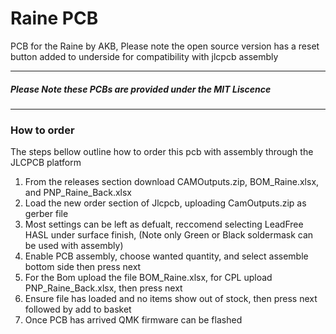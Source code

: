 # Raine PCB

PCB for the Raine by AKB, Please note the open source version has a reset button added to underside for compatibility with jlcpcb assembly 

---
##### Please Note these PCBs are provided under the MIT Liscence
---

### How to order
The steps bellow outline how to order this pcb with assembly through the JLCPCB platform  

1) From the releases section download CAMOutputs.zip, BOM_Raine.xlsx, and PNP_Raine_Back.xlsx
2) Load the new order section of Jlcpcb, uploading CamOutputs.zip as gerber file
3) Most settings can be left as defualt, reccomend selecting LeadFree HASL under surface finish,
    (Note only Green or Black soldermask can be used with assembly)
4) Enable PCB assembly, choose wanted quantity, and select assemble bottom side then press next
5) For the Bom upload the file BOM_Raine.xlsx, for CPL upload PNP_Raine_Back.xlsx, then press next
6) Ensure file has loaded and no items show out of stock, then press next followed by add to basket
7) Once PCB has arrived QMK firmware can be flashed